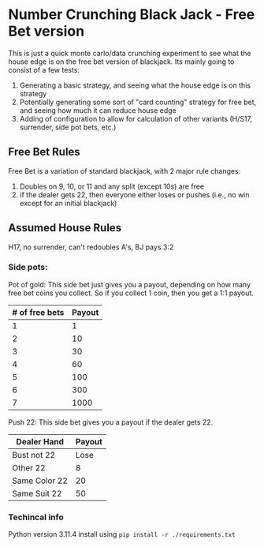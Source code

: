 # Number Crunching Black Jack - Free Bet version

This is just a quick monte carlo/data crunching experiment to see what the house edge is on the free bet version of blackjack. Its mainly going to consist of a few tests:

1. Generating a basic strategy, and seeing what the house edge is on this strategy
2. Potentially generating some sort of "card counting" strategy for free bet, and seeing how much it can reduce house edge
3. Adding of configuration to allow for calculation of other variants (H/S17, surrender, side pot bets, etc.)


## Free Bet Rules
Free Bet is a variation of standard blackjack, with 2 major rule changes: 

1. Doubles on 9, 10, or 11 and any split (except 10s) are free
2. if the dealer gets 22, then everyone either loses or pushes (i.e., no win except for an initial blackjack)

## Assumed House Rules
H17, no surrender, can't redoubles A's, BJ pays 3:2 
### Side pots:

Pot of gold: This side bet just gives you a payout, depending on how many free bet coins you collect. So if you collect 1 coin, then you get a 1:1 payout.

| # of free bets  | Payout | 
|-----------------|--------|
| 1               | 1      | 
| 2               | 10     |
| 3               | 30     |
| 4               |  60    |
| 5               |  100   |
| 6               |  300   |
| 7               |  1000  |

Push 22: This side bet gives you a payout if the dealer gets 22.

| Dealer Hand  | Payout | 
|-----------------|--------|
| Bust not 22  | Lose    | 
| Other 22     | 8   |
| Same Color 22| 20     |
| Same Suit 22 | 50     |


### Techincal info
Python version 3.11.4
install using `pip install -r ./requirements.txt`